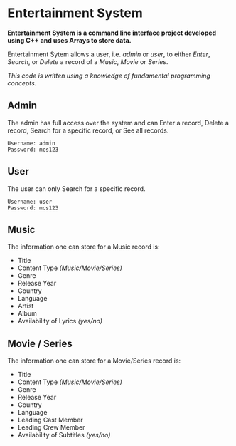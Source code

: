 
# Entertainment System

**Entertainment System is a command line interface project developed using C++ and uses Arrays to store data.**

Entertainment Sytem allows a user, i.e. *admin* or *user*, to either *Enter*, *Search*, or *Delete* a record of a *Music*, *Movie* or *Series*.

*This code is written using a knowledge of fundamental programming concepts.*

## Admin
The admin has full access over the system and can Enter a record, Delete a record, Search for a specific record, or See all records.

	Username: admin
	Password: mcs123

## User
The user can only Search for a specific record.

	Username: user
	Password: mcs123

## Music
The information one can store for a Music record is:
 - Title
 - Content Type *(Music/Movie/Series)*
 - Genre
 - Release Year
 - Country
 - Language
 - Artist
 - Album
 - Availability of Lyrics *(yes/no)*

## Movie / Series
The information one can store for a Movie/Series record is:
 - Title
 - Content Type *(Music/Movie/Series)*
 - Genre
 - Release Year
 - Country
 - Language
 - Leading Cast Member
 - Leading Crew Member
 - Availability of Subtitles *(yes/no)*
